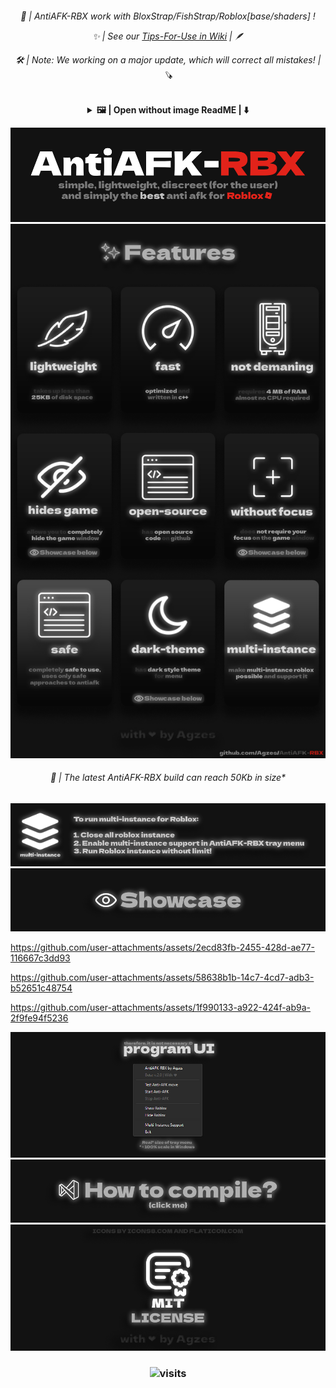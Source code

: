 <h6 align="center">🚀 | AntiAFK-RBX work with BloxStrap/FishStrap/Roblox[base/shaders] ! 

✨ | See our [Tips-For-Use in Wiki](https://github.com/Agzes/AntiAFK-RBX/blob/main/Wiki/Tips-for-use.md) | 🪶

🛠️ | Note: We working on a major update, which will correct all mistakes! | 🪚
</h6>


<details align="center" ><summary> <b> 🖼️ | Open without image ReadME | ⬇️ </b> </summary>

<h1 align="center"> AntiAFK-RBX </h1>
<h4 align="center"> simply, lightweight, discreet (for the user) and simply the <b>best</b> anti afk for Roblox <br> "just best solution for roblox anti-afk" </h4>

<h2 align="center"> ✨ Features </h2>
<h5 align="left"> 

* 🪶 lightwight: takes up less than ⁓50Kb of disk space
* ⏩ fast: optimized and written in c++
* 🪶 not demaning: requires <2MB of RAM, almost no CPU required
* 👁️ hides game: allow you to completely hide the game window
* 📂 open-source: has open source code on github
* 👁️ without focus: does not require your focus on the game window
* 🛡️ safe: completely safe to use, uses only safe approaches to anti-afk
* 🌑 dark-theme: has dark style theme for menu
* 📦 multi-instance: make multi-instance roblox possible and support it

 </h5>

<h2 align="center"> 📦 Multi-instance </h2>
<h5 align="left"> 

To run multi-instance for Roblox:
1. Close all roblox instance
2. Enable multi-instance support in AntiAFK-RBX tray menu
3. Run Roblox instance without limit!

 </h5>

<h2 align="center"> 🛡️ Compile and License </h2>
<h5 align="left"> 

⚙️ How to comile? https://github.com/Agzes/AntiAFK-RBX/blob/main/Wiki/how-to-compile.md \
🛡️ MIT License: https://github.com/Agzes/AntiAFK-RBX/blob/main/LICENSE

 </h5>

with love by Agzes ❤️

</details> 



![header](https://github.com/Agzes/AntiAFK-RBX/blob/main/ReadME/antiafk-rbx.png)
![features](https://github.com/Agzes/AntiAFK-RBX/blob/main/ReadME/features.png)
<h6 align="center">📂 | The latest AntiAFK-RBX build can reach 50Kb in size* </h6>

![multi-instance](https://github.com/Agzes/AntiAFK-RBX/blob/main/ReadME/multi-instance.png)
![showcase-label](https://github.com/Agzes/AntiAFK-RBX/blob/main/ReadME/showcase.png)

https://github.com/user-attachments/assets/2ecd83fb-2455-428d-ae77-116667c3dd93

https://github.com/user-attachments/assets/58638b1b-14c7-4cd7-adb3-b52651c48754

https://github.com/user-attachments/assets/1f990133-a922-424f-ab9a-2f9fe94f5236

![showcase-ui](https://github.com/Agzes/AntiAFK-RBX/blob/main/ReadME/program-ui.png)
[![compile?](https://github.com/Agzes/AntiAFK-RBX/blob/main/ReadME/how-to-compile.png)](https://github.com/Agzes/AntiAFK-RBX/blob/main/Wiki/how-to-compile.md)
[![licenses](https://github.com/Agzes/AntiAFK-RBX/blob/main/ReadME/licenses.png)](https://github.com/Agzes/AntiAFK-RBX/blob/main/LICENSE)


<h3 align="center">


![visits](https://visit-counter.vercel.app/counter.png?page=github.com%2FAgzes-ANTIAFK-RBX&s=40&c=e2231a&bg=00000000&no=2&ff=digi&tb=&ta=)
